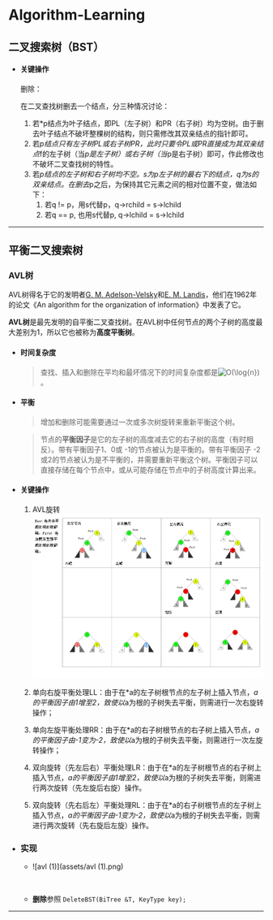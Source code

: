 # Algorithm-Learning



## 二叉搜索树（BST）

- #### 关键操作

  删除：

  在二叉查找树删去一个结点，分三种情况讨论：

  1. 若*p结点为叶子结点，即PL（左子树）和PR（右子树）均为空树。由于删去叶子结点不破坏整棵树的结构，则只需修改其双亲结点的指针即可。
  2. 若*p结点只有左子树PL或右子树PR，此时只要令PL或PR直接成为其双亲结点*f的左子树（当*p是左子树）或右子树（当*p是右子树）即可，作此修改也不破坏二叉查找树的特性。
  3. 若*p结点的左子树和右子树均不空。*s为*p左子树的最右下的结点，q为s的双亲结点。在删去*p之后，为保持其它元素之间的相对位置不变，做法如下：
     1. 若q != p，用s代替p，q->rchild = s->lchild
     2. 若q == p, 也用s代替p, q->lchild = s->lchild



---



## 平衡二叉搜索树

### AVL树

AVL树得名于它的发明者[G. M. Adelson-Velsky](https://zh.wikipedia.org/wiki/%E6%A0%BC%E5%A5%A5%E5%B0%94%E5%90%89%C2%B7%E9%98%BF%E6%9D%B0%E5%B0%94%E6%9D%BE-%E9%9F%A6%E5%88%A9%E6%96%AF%E5%9F%BA)和[E. M. Landis](https://zh.wikipedia.org/w/index.php?title=Evgenii_Landis&action=edit&redlink=1)，他们在1962年的论文《An algorithm for the organization of information》中发表了它。

**AVL树**是最先发明的自平衡二叉查找树。在AVL树中任何节点的两个子树的高度最大差别为1，所以它也被称为**高度平衡树**。

- #### 时间复杂度

  > 查找、插入和删除在平均和最坏情况下的时间复杂度都是![O(\log{n})](https://wikimedia.org/api/rest_v1/media/math/render/svg/653ab6d6fd99537d220f179d2591955ff4f37b99)。

- #### 平衡

  > 增加和删除可能需要通过一次或多次树旋转来重新平衡这个树。

  > 节点的**平衡因子**是它的左子树的高度减去它的右子树的高度（有时相反）。带有平衡因子1、0或 -1的节点被认为是平衡的。带有平衡因子 -2或2的节点被认为是不平衡的，并需要重新平衡这个树。平衡因子可以直接存储在每个节点中，或从可能存储在节点中的子树高度计算出来。



- #### 关键操作

  1. AVL旋转![avlæ æè½¬çå¾å½¢æè¿°ã](assets/Tree_Rebalancing.png)

  1. 单向右旋平衡处理LL：由于在*a的左子树根节点的左子树上插入节点，*a的平衡因子由1增至2，致使以*a为根的子树失去平衡，则需进行一次右旋转操作；
  2. 单向左旋平衡处理RR：由于在*a的右子树根节点的右子树上插入节点，*a的平衡因子由-1变为-2，致使以*a为根的子树失去平衡，则需进行一次左旋转操作；
  3. 双向旋转（先左后右）平衡处理LR：由于在*a的左子树根节点的右子树上插入节点，*a的平衡因子由1增至2，致使以*a为根的子树失去平衡，则需进行两次旋转（先左旋后右旋）操作。
  4. 双向旋转（先右后左）平衡处理RL：由于在*a的右子树根节点的左子树上插入节点，*a的平衡因子由-1变为-2，致使以*a为根的子树失去平衡，则需进行两次旋转（先右旋后左旋）操作。

- ### 实现

  - ![avl (1)](assets/avl (1).png)

  ​	

  - **删除**参照 `DeleteBST(BiTree &T, KeyType key);`



---

